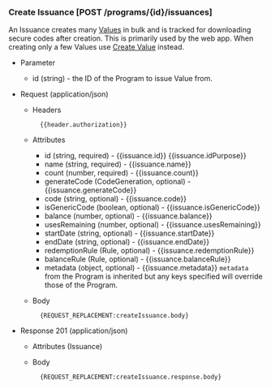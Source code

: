 ### Create Issuance [POST /programs/{id}/issuances]
An Issuance creates many [Values](#reference/0/values) in bulk and is tracked for downloading secure codes after creation.  This is primarily used by the web app.  When creating only a few Values use [Create Value](#reference/0/values/create-a-value) instead.

+ Parameter
    + id (string) - the ID of the Program to issue Value from.

+ Request (application/json)
    + Headers
    
            {{header.authorization}}

    + Attributes
        + id (string, required) - {{issuance.id}}  {{issuance.idPurpose}}
        + name (string, required) - {{issuance.name}}
        + count (number, required) - {{issuance.count}}
        + generateCode (CodeGeneration, optional) - {{issuance.generateCode}}
        + code (string, optional) - {{issuance.code}}
        + isGenericCode (boolean, optional) - {{issuance.isGenericCode}}
        + balance (number, optional) - {{issuance.balance}}
        + usesRemaining (number, optional) - {{issuance.usesRemaining}}  
        + startDate (string, optional) - {{issuance.startDate}}
        + endDate (string, optional) - {{issuance.endDate}}
        + redemptionRule (Rule, optional) - {{issuance.redemptionRule}}
        + balanceRule (Rule, optional) - {{issuance.balanceRule}}
        + metadata (object, optional) - {{issuance.metadata}} `metadata` from the Program is inherited but any keys specified will override those of the Program.
        
    + Body
    
            {REQUEST_REPLACEMENT:createIssuance.body}
    
+ Response 201 (application/json)
    + Attributes (Issuance)

    + Body
    
            {REQUEST_REPLACEMENT:createIssuance.response.body}
